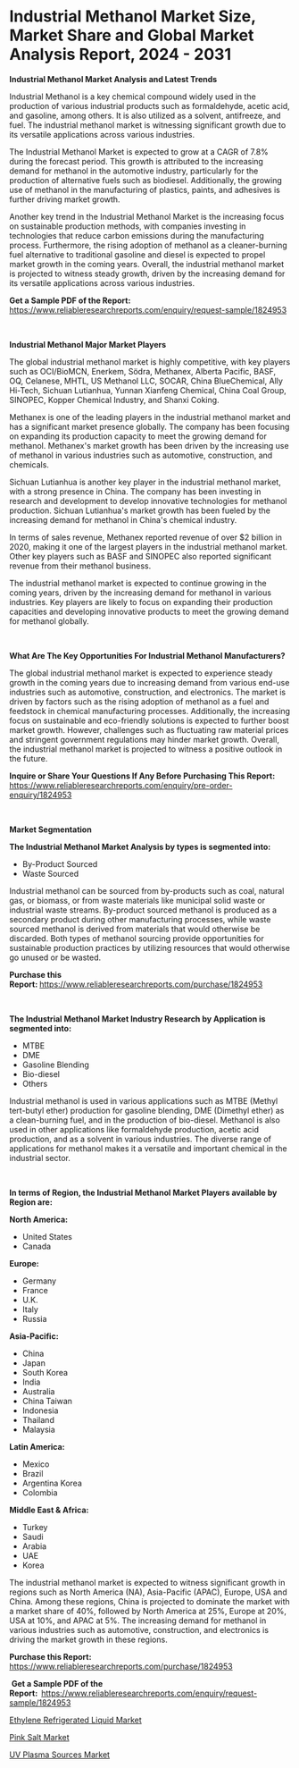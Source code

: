 <p><h1>Industrial Methanol Market Size, Market Share and Global Market Analysis Report, 2024 - 2031</h1></p><p><strong>Industrial Methanol Market Analysis and Latest Trends</strong></p>
<p><p>Industrial Methanol is a key chemical compound widely used in the production of various industrial products such as formaldehyde, acetic acid, and gasoline, among others. It is also utilized as a solvent, antifreeze, and fuel. The industrial methanol market is witnessing significant growth due to its versatile applications across various industries.</p><p>The Industrial Methanol Market is expected to grow at a CAGR of 7.8% during the forecast period. This growth is attributed to the increasing demand for methanol in the automotive industry, particularly for the production of alternative fuels such as biodiesel. Additionally, the growing use of methanol in the manufacturing of plastics, paints, and adhesives is further driving market growth.</p><p>Another key trend in the Industrial Methanol Market is the increasing focus on sustainable production methods, with companies investing in technologies that reduce carbon emissions during the manufacturing process. Furthermore, the rising adoption of methanol as a cleaner-burning fuel alternative to traditional gasoline and diesel is expected to propel market growth in the coming years. Overall, the industrial methanol market is projected to witness steady growth, driven by the increasing demand for its versatile applications across various industries.</p></p>
<p><strong>Get a Sample PDF of the Report:&nbsp;</strong> <a href="https://www.reliableresearchreports.com/enquiry/request-sample/1824953">https://www.reliableresearchreports.com/enquiry/request-sample/1824953</a></p>
<p>&nbsp;</p>
<p><strong>Industrial Methanol Major Market Players</strong></p>
<p><p>The global industrial methanol market is highly competitive, with key players such as OCI/BioMCN, Enerkem, Södra, Methanex, Alberta Pacific, BASF, OQ, Celanese, MHTL, US Methanol LLC, SOCAR, China BlueChemical, Ally Hi-Tech, Sichuan Lutianhua, Yunnan Xianfeng Chemical, China Coal Group, SINOPEC, Kopper Chemical Industry, and Shanxi Coking.</p><p>Methanex is one of the leading players in the industrial methanol market and has a significant market presence globally. The company has been focusing on expanding its production capacity to meet the growing demand for methanol. Methanex's market growth has been driven by the increasing use of methanol in various industries such as automotive, construction, and chemicals.</p><p>Sichuan Lutianhua is another key player in the industrial methanol market, with a strong presence in China. The company has been investing in research and development to develop innovative technologies for methanol production. Sichuan Lutianhua's market growth has been fueled by the increasing demand for methanol in China's chemical industry.</p><p>In terms of sales revenue, Methanex reported revenue of over $2 billion in 2020, making it one of the largest players in the industrial methanol market. Other key players such as BASF and SINOPEC also reported significant revenue from their methanol business.</p><p>The industrial methanol market is expected to continue growing in the coming years, driven by the increasing demand for methanol in various industries. Key players are likely to focus on expanding their production capacities and developing innovative products to meet the growing demand for methanol globally.</p></p>
<p>&nbsp;</p>
<p><strong>What Are The Key Opportunities For Industrial Methanol Manufacturers?</strong></p>
<p><p>The global industrial methanol market is expected to experience steady growth in the coming years due to increasing demand from various end-use industries such as automotive, construction, and electronics. The market is driven by factors such as the rising adoption of methanol as a fuel and feedstock in chemical manufacturing processes. Additionally, the increasing focus on sustainable and eco-friendly solutions is expected to further boost market growth. However, challenges such as fluctuating raw material prices and stringent government regulations may hinder market growth. Overall, the industrial methanol market is projected to witness a positive outlook in the future.</p></p>
<p><strong>Inquire or Share Your Questions If Any Before Purchasing This Report:</strong> <a href="https://www.reliableresearchreports.com/enquiry/pre-order-enquiry/1824953">https://www.reliableresearchreports.com/enquiry/pre-order-enquiry/1824953</a></p>
<p>&nbsp;</p>
<p><strong>Market Segmentation</strong></p>
<p><strong>The Industrial Methanol Market Analysis by types is segmented into:</strong></p>
<p><ul><li>By-Product Sourced</li><li>Waste Sourced</li></ul></p>
<p><p>Industrial methanol can be sourced from by-products such as coal, natural gas, or biomass, or from waste materials like municipal solid waste or industrial waste streams. By-product sourced methanol is produced as a secondary product during other manufacturing processes, while waste sourced methanol is derived from materials that would otherwise be discarded. Both types of methanol sourcing provide opportunities for sustainable production practices by utilizing resources that would otherwise go unused or be wasted.</p></p>
<p><strong>Purchase this Report:&nbsp;</strong><a href="https://www.reliableresearchreports.com/purchase/1824953">https://www.reliableresearchreports.com/purchase/1824953</a></p>
<p>&nbsp;</p>
<p><strong>The Industrial Methanol Market Industry Research by Application is segmented into:</strong></p>
<p><ul><li>MTBE</li><li>DME</li><li>Gasoline Blending</li><li>Bio-diesel</li><li>Others</li></ul></p>
<p><p>Industrial methanol is used in various applications such as MTBE (Methyl tert-butyl ether) production for gasoline blending, DME (Dimethyl ether) as a clean-burning fuel, and in the production of bio-diesel. Methanol is also used in other applications like formaldehyde production, acetic acid production, and as a solvent in various industries. The diverse range of applications for methanol makes it a versatile and important chemical in the industrial sector.</p></p>
<p>&nbsp;</p>
<p><strong>In terms of Region, the Industrial Methanol Market Players available by Region are:</strong></p>
<p>
    <p> <strong> North America: </strong>
        <ul>
            <li>United States</li>
            <li>Canada</li>
        </ul>
        </p> 
    <p> <strong> Europe: </strong>
        <ul>
            <li>Germany</li>
            <li>France</li>
            <li>U.K.</li>
            <li>Italy</li>
            <li>Russia</li>
        </ul>
        </p> 
    <p> <strong> Asia-Pacific: </strong>
        <ul>
            <li>China</li>
            <li>Japan</li>
            <li>South Korea</li>
            <li>India</li>
            <li>Australia</li>
            <li>China Taiwan</li>
            <li>Indonesia</li>
            <li>Thailand</li>
            <li>Malaysia</li>
        </ul>
        </p> 
    <p> <strong> Latin America: </strong>
        <ul>
            <li>Mexico</li>
            <li>Brazil</li>
            <li>Argentina Korea</li>
            <li>Colombia</li>
        </ul>
        </p> 
    <p> <strong> Middle East & Africa: </strong>
        <ul>
            <li>Turkey</li>
            <li>Saudi</li>
            <li>Arabia</li>
            <li>UAE</li>
            <li>Korea</li>
        </ul>
    </p>
    </p>
<p><p>The industrial methanol market is expected to witness significant growth in regions such as North America (NA), Asia-Pacific (APAC), Europe, USA and China. Among these regions, China is projected to dominate the market with a market share of 40%, followed by North America at 25%, Europe at 20%, USA at 10%, and APAC at 5%. The increasing demand for methanol in various industries such as automotive, construction, and electronics is driving the market growth in these regions.</p></p>
<p><strong>Purchase this Report: </strong><a href="https://www.reliableresearchreports.com/purchase/1824953">https://www.reliableresearchreports.com/purchase/1824953</a></p>
<p>&nbsp;<strong>Get a Sample PDF of the Report:&nbsp;&nbsp;</strong><a href="https://www.reliableresearchreports.com/enquiry/request-sample/1824953">https://www.reliableresearchreports.com/enquiry/request-sample/1824953</a></p>
<p><strong></strong></p>
<p><p><a href="https://github.com/lataunyatinikmelvin59ilbd0dv/Market-Research-Report-List-1/blob/main/ethylene-refrigerated-liquid-market.md">Ethylene Refrigerated Liquid Market</a></p><p><a href="https://github.com/pgtimber/Market-Research-Report-List-1/blob/main/pink-salt-market.md">Pink Salt Market</a></p><p><a href="https://view.publitas.com/reportprime-1/uv-plasma-sources-market-size-share-trends-analysis-report-by-application-regional-outlook-competitive-strategies-and-segment-forecasts-2023-2030/">UV Plasma Sources Market</a></p></p>